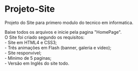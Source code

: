 # Projeto-Site
Projeto do Site para primero modulo do tecnico em informatica.

Baixe todos os arquivos e inicie pela pagina "HomePage".<br/>
O Site foi criado segundo os requisitos: <br/>
        - Site em HTML4 e CSS3;<br/>
        - Três animações em Flash (banner, galeria e video);<br/>
        - Site responvivel;<br/>
        - Minimo de 5 paginas;<br/>
        - Versão em Inglês do site todo.<br/>
